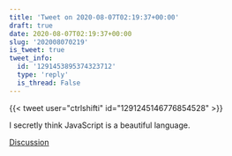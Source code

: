 ```yaml
---
title: 'Tweet on 2020-08-07T02:19:37+00:00'
draft: true
date: 2020-08-07T02:19:37+00:00
slug: '202008070219'
is_tweet: true
tweet_info:
  id: '1291453895374323712'
  type: 'reply'
  is_thread: False
---
```




{{< tweet user="ctrlshifti" id="1291245146776854528" >}}

I secretly think JavaScript is a beautiful language.

[Discussion](https://x.com/sytelus/status/1291453895374323712)
